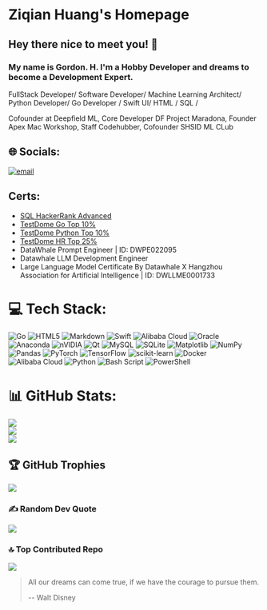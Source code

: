 
# Ziqian Huang's Homepage

## Hey there nice to meet you!  👋
### My name is Gordon. H. I'm a Hobby Developer and dreams to become a Development Expert. 
FullStack Developer/ Software Developer/ Machine Learning Architect/ Python Developer/ Go Developer / Swift UI/ HTML / SQL /

Cofounder at Deepfield ML, Core Developer DF Project Maradona, Founder Apex Mac Workshop, Staff Codehubber, Cofounder SHSID ML CLub

## 🌐 Socials:
[![email](https://img.shields.io/badge/Email-D14836?logo=gmail&logoColor=white)](mailto:mlfusion@outlook.com) 
## Certs:
* [SQL HackerRank Advanced](https://www.hackerrank.com/certificates/ad02ccc01634)
* [TestDome Go Top 10%](https://www.testdome.com/certificates/d2b907e0d0f244c28eafcdc3e519ff98)
* [TestDome Python Top 10%](https://www.testdome.com/certificates/7beaa38ee4fc42f2b5dea79da8223df8)
* [TestDome HR Top 25%](https://www.testdome.com/certificates/32e5f65e04694f91a1475ae7dcd7ab31)
* DataWhale Prompt Engineer | ID: DWPE022095
* Datawhale LLM Development Engineer
* Large Language Model Certificate By Datawhale X Hangzhou Association for Artificial Intelligence | ID: DWLLME0001733
# 💻 Tech Stack:
![Go](https://img.shields.io/badge/go-%2300ADD8.svg?style=for-the-badge&logo=go&logoColor=white) ![HTML5](https://img.shields.io/badge/html5-%23E34F26.svg?style=for-the-badge&logo=html5&logoColor=white) ![Markdown](https://img.shields.io/badge/markdown-%23000000.svg?style=for-the-badge&logo=markdown&logoColor=white) ![Swift](https://img.shields.io/badge/swift-F54A2A?style=for-the-badge&logo=swift&logoColor=white) ![Alibaba Cloud](https://img.shields.io/badge/AlibabaCloud-%23FF6701.svg?style=for-the-badge&logo=alibabacloud&logoColor=white) ![Oracle](https://img.shields.io/badge/Oracle-F80000?style=for-the-badge&logo=oracle&logoColor=white) ![Anaconda](https://img.shields.io/badge/Anaconda-%2344A833.svg?style=for-the-badge&logo=anaconda&logoColor=white) ![nVIDIA](https://img.shields.io/badge/cuda-000000.svg?style=for-the-badge&logo=nVIDIA&logoColor=green) ![Qt](https://img.shields.io/badge/Qt-%23217346.svg?style=for-the-badge&logo=Qt&logoColor=white) ![MySQL](https://img.shields.io/badge/mysql-4479A1.svg?style=for-the-badge&logo=mysql&logoColor=white) ![SQLite](https://img.shields.io/badge/sqlite-%2307405e.svg?style=for-the-badge&logo=sqlite&logoColor=white) ![Matplotlib](https://img.shields.io/badge/Matplotlib-%23ffffff.svg?style=for-the-badge&logo=Matplotlib&logoColor=black) ![NumPy](https://img.shields.io/badge/numpy-%23013243.svg?style=for-the-badge&logo=numpy&logoColor=white) ![Pandas](https://img.shields.io/badge/pandas-%23150458.svg?style=for-the-badge&logo=pandas&logoColor=white) ![PyTorch](https://img.shields.io/badge/PyTorch-%23EE4C2C.svg?style=for-the-badge&logo=PyTorch&logoColor=white) ![TensorFlow](https://img.shields.io/badge/TensorFlow-%23FF6F00.svg?style=for-the-badge&logo=TensorFlow&logoColor=white) ![scikit-learn](https://img.shields.io/badge/scikit--learn-%23F7931E.svg?style=for-the-badge&logo=scikit-learn&logoColor=white) ![Docker](https://img.shields.io/badge/docker-%230db7ed.svg?style=for-the-badge&logo=docker&logoColor=white) ![Alibaba Cloud](https://img.shields.io/badge/AlibabaCloud-%23FF6701.svg?style=for-the-badge&logo=alibabacloud&logoColor=white) ![Python](https://img.shields.io/badge/python-3670A0?style=for-the-badge&logo=python&logoColor=ffdd54) ![Bash Script](https://img.shields.io/badge/bash_script-%23121011.svg?style=for-the-badge&logo=gnu-bash&logoColor=white) ![PowerShell](https://img.shields.io/badge/PowerShell-%235391FE.svg?style=for-the-badge&logo=powershell&logoColor=white)
# 📊 GitHub Stats:
![](https://github-readme-stats.vercel.app/api?username=Ziqian-Huang0607&theme=dark&hide_border=false&include_all_commits=true&count_private=true)<br/>
![](https://nirzak-streak-stats.vercel.app/?user=Ziqian-Huang0607&theme=dark&hide_border=false)<br/>
![](https://github-readme-stats.vercel.app/api/top-langs/?username=Ziqian-Huang0607&theme=dark&hide_border=false&include_all_commits=true&count_private=true&layout=compact)

## 🏆 GitHub Trophies
![](https://github-profile-trophy.vercel.app/?username=Ziqian-Huang0607&theme=radical&no-frame=false&no-bg=true&margin-w=4)

### ✍️ Random Dev Quote
![](https://quotes-github-readme.vercel.app/api?type=horizontal&theme=radical)

### 🔝 Top Contributed Repo
![](https://github-contributor-stats.vercel.app/api?username=Ziqian-Huang0607&limit=5&theme=dark&combine_all_yearly_contributions=true)

> All our dreams can come true, if we have the courage to pursue them.
> 
> -- Walt Disney
